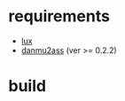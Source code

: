 # requirements

- [lux](https://github.com/iawia002/lux)
- [danmu2ass](https://github.com/gwy15/danmu2ass) (ver >= 0.2.2)

# build
